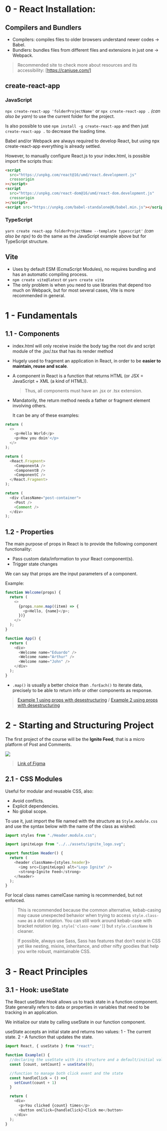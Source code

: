 # 0 - React Installation:

## Compilers and Bundlers

- Compilers: compiles files to older browsers understand newer codes -> Babel.
- Bundlers: bundles files from different files and extensions in just one -> Webpack.

> Recommended site to check more about resources and its accessibility: [https://caniuse.com/]

## create-react-app

### JavaScript

`npx create-react-app 'folderProjectName'` or `npx create-react-app .` _(can also be yarn)_ to use the current folder for the project.

Is also possible to use `npm install -g create-react-app` and then just `create-react-app .` to decrease the loading time.

Babel and/or Webpack are always required to develop React, but using npx create-react-app everything is already settled.

However, to manually configure React.js to your index.html, is possible import the scripts thus:

```html
<script
  src="https://unpkg.com/react@16/umd/react.development.js"
  crossorigin
></script>
<script
  src="https://unpkg.com/react-dom@16/umd/react-dom.development.js"
  crossorigin
></script>
<script src="https://unpkg.com/babel-standalone@6/babel.min.js"></script>
```

### TypeScript

`yarn create react-app folderProjectName --template typescript'` _(can also be npx)_ to do the same as the JavaScript example above but for TypeScript structure.

## Vite

- Uses by default ESM (EcmaScript Modules), no requires bundling and has an automatic compiling process.
- `npm create vite@latest` or `yarn create vite`
- The only problem is when you need to use libraries that depend too much on Webpack, but for most several cases, Vite is more recommended in general.

# 1 - Fundamentals

## 1.1 - Components

- index.html will only receive inside the body tag the root div and script module of the .jsx/.tsx that has its render method
- Hugely used to fragment an application in React, in order to be **easier to maintain, reuse and scale**.
- A component in React is a function that returns HTML (or JSX = JavaScript + XML (a kind of HTML)).
  > Thus, all components must have an .jsx or .tsx extension.
- Mandatorily, the return method needs a father or fragment element involving others.

  It can be any of these examples:

```javascript
return (
  <>
    <p>Hello World</p>
    <p>How you doin'</p>
  </>
);
```

```javascript
return (
  <React.Fragment>
    <ComponentA />
    <ComponentB />
    <ComponentC />
  </React.Fragment>
);
```

```javascript
return (
  <div className="post-container">
    <Post />
    <Comment />
  </div>
);
```

## 1.2 - Properties

The main purpose of props in React is to provide the following component functionality:

- Pass custom data/information to your React component(s).
- Trigger state changes

We can say that props are the input parameters of a component.

Example:

```javascript
function Welcome(props) {
  return (
    <>
      {props.name.map((item) => {
        <p>Hello, {name}</p>;
      })}
    </>
  );
}

function App() {
  return (
    <div>
      <Welcome name="Eduardo" />
      <Welcome name="Arthur" />
      <Welcome name="John" />
    </div>
  );
}
```

- `.map()` is usually a better choice than `.forEach()` to iterate data, precisely to be able to return info or other components as response.

> [Example 1 using props with desestructuring](https://github.com/eD0o/Ignite-React/blob/project1/3-1and2_iterating-on-jsx/src/components/Post/Post.jsx) / [Example 2 using props with desestructuring](https://github.com/eD0o/Ignite-React/blob/project1/3-3_useState/src/components/Post/Post.jsx)

# 2 - Starting and Structuring Project

The first project of the course will be the **Ignite Feed**, that is a micro platform of Post and Comments.

![](https://i.imgur.com/EpTVGiP.png)

> [Link of Figma](https://www.figma.com/community/file/1113573231685349036)

## 2.1 - CSS Modules

Useful for modular and reusable CSS, also:

- Avoid conflicts.
- Explicit dependencies.
- No global scope.

To use it, just import the file named with the structure as `Style.module.css` and use the syntax below with the name of the class as wished:

```javascript
import styles from "./Header.module.css";

import igniteLogo from "../../assets/ignite_logo.svg";

export function Header() {
  return (
    <header className={styles.header}>
      <img src={igniteLogo} alt="Logo Ignite" />
      <strong>Ignite Feed</strong>
    </header>
  );
}
```

For local class names camelCase naming is recommended, but not enforced.

> This is recommended because the common alternative, kebab-casing may cause unexpected behavior when trying to access `style.class-name` as a dot notation. You can still work around kebab-case with bracket notation (eg. `style['class-name']`) but `style.className` is cleaner.

> If possible, always use Sass, Sass has features that don't exist in CSS yet like nesting, mixins, inheritance, and other nifty goodies that help you write robust, maintainable CSS.

# 3 - React Principles

## 3.1 - Hook: useState

The React useState _Hook_ allows us to track state in a function component.
State generally refers to data or properties in variables that need to be tracking in an application.

We initialize our state by calling useState in our function component.

useState accepts an initial state and returns two values:
1 - The current state.
2 - A function that updates the state.

```javascript
import React, { useState } from "react";

function Example() {
  //declaring the useState with its structure and a default/initial value
  const [count, setCount] = useState(0);

  //function to manage both click event and the state
  const handleClick = () =>{
    setCount(count + 1)
  }

  return (
    <div>
      <p>You clicked {count} times</p>
      <button onClick={handleClick}>Click me</button>
    </div>
  );
}
```

<!-- PROGRAMACAO IMPERATIVA VS DECLARATIVA -->